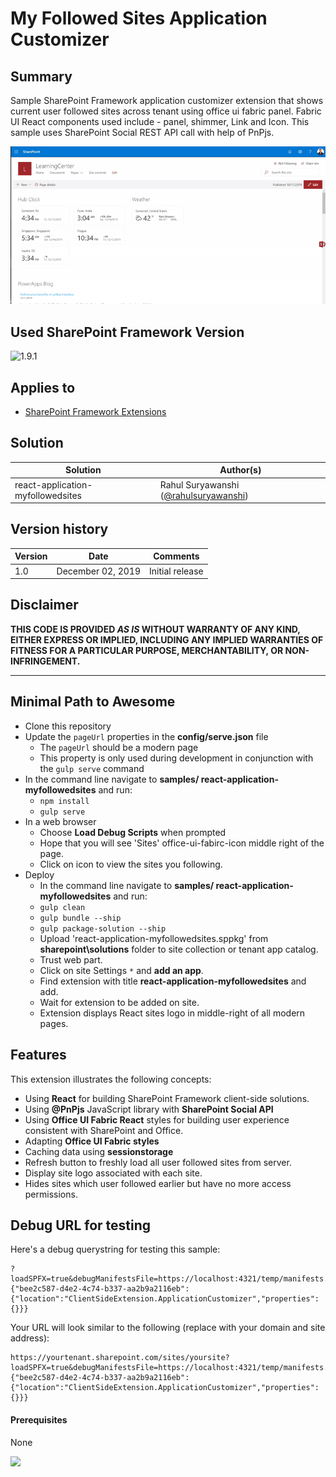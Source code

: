 # My Followed Sites Application Customizer

## Summary
Sample SharePoint Framework application customizer extension that shows current user followed sites across tenant using office ui fabric panel. Fabric UI React components used include - panel, shimmer, Link and Icon. This sample uses SharePoint Social REST API call with help of PnPjs.


![My Followed Sites](./assets/spfx-react-myFollowedSites.gif)

## Used SharePoint Framework Version 
![1.9.1](https://img.shields.io/badge/version-1.9.1-green.svg)

## Applies to

* [SharePoint Framework Extensions](https://dev.office.com/sharepoint/docs/spfx/extensions/overview-extensions)

## Solution

Solution|Author(s)
--------|---------
react-application-myfollowedsites | Rahul Suryawanshi ([@rahulsuryawanshi](https://twitter.com/rahulsuryawansh))

## Version history

Version|Date|Comments
-------|----|--------
1.0|December 02, 2019|Initial release

## Disclaimer
**THIS CODE IS PROVIDED *AS IS* WITHOUT WARRANTY OF ANY KIND, EITHER EXPRESS OR IMPLIED, INCLUDING ANY IMPLIED WARRANTIES OF FITNESS FOR A PARTICULAR PURPOSE, MERCHANTABILITY, OR NON-INFRINGEMENT.**

---

## Minimal Path to Awesome

- Clone this repository
- Update the `pageUrl` properties in the **config/serve.json** file
  - The `pageUrl` should be a modern page
  - This property is only used during development in conjunction with the `gulp serve` command
- In the command line navigate to **samples/ react-application-myfollowedsites** and run:
  - `npm install`
  - `gulp serve`
- In a web browser
  - Choose **Load Debug Scripts** when prompted
  - Hope that you will see 'Sites' office-ui-fabirc-icon middle right of the page.
  - Click on icon to view the sites you following.
- Deploy
  - In the command line navigate to **samples/ react-application-myfollowedsites** and run:
   - `gulp clean`
   - `gulp bundle --ship`
   - `gulp package-solution --ship`
  - Upload 'react-application-myfollowedsites.sppkg' from **sharepoint\solutions** folder to site collection or tenant app catalog.
  - Trust web part.
  - Click on site Settings `*` and **add an app**.
  - Find extension with title **react-application-myfollowedsites** and add.
  - Wait for extension to be added on site.
  - Extension displays React sites logo in middle-right of all modern pages.

## Features

This extension illustrates the following concepts:

- Using **React** for building SharePoint Framework client-side solutions.
- Using **@PnPjs** JavaScript library with **SharePoint Social API**
- Using **Office UI Fabric React** styles for building user experience consistent with SharePoint and Office.
- Adapting **Office UI Fabric styles**
- Caching data using **sessionstorage**
- Refresh button to freshly load all user followed sites from server.
- Display site logo associated with each site. 
- Hides sites which user followed earlier but have no more access permissions.


## Debug URL for testing
Here's a debug querystring for testing this sample:

```
?loadSPFX=true&debugManifestsFile=https://localhost:4321/temp/manifests.js&customActions={"bee2c587-d4e2-4c74-b337-aa2b9a2116eb":{"location":"ClientSideExtension.ApplicationCustomizer","properties":{}}}
```

Your URL will look similar to the following (replace with your domain and site address):
```
https://yourtenant.sharepoint.com/sites/yoursite?loadSPFX=true&debugManifestsFile=https://localhost:4321/temp/manifests.js&customActions={"bee2c587-d4e2-4c74-b337-aa2b9a2116eb":{"location":"ClientSideExtension.ApplicationCustomizer","properties":{}}}
```

#### Prerequisites

None


![](https://telemetry.sharepointpnp.com/sp-dev-fx-extensions/samples/react-application-myfollowedsites)
